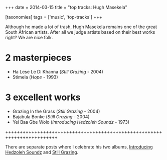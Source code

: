 +++
date = 2014-03-15
title = "top tracks: Hugh Masekela"

[taxonomies]
tags = ['music', 'top-tracks']
+++

Although he made a lot of trash, Hugh Masekela remains one of the great
South African artists. After all we judge artists based on their best
works right? We are nice folk.

2 masterpieces
==============

-   Ha Lese Le Di Khanna (*Still Grazing* - 2004)
-   Stimela (*Hope* - 1993)

3 excellent works
=================

-   Grazing In the Grass (*Still Grazing* - 2004)
-   Bajabula Bonke (*Still Grazing* - 2004)
-   Yei Baa Gbe Wolo (*Introducing Hedzoleh Soundz* - 1973)

++++++++++++++++++++++++++++++++++++++++++++++++++++++++++++++++++++++++

There are separate posts where I celebrate his two albums, [Introducing
Hedzoleh Soundz] and [Still Grazing].

  [Introducing Hedzoleh Soundz]: http://tshepang.net/introducing-hedzoleh-soundz-1973
  [Still Grazing]: http://tshepang.net/still-grazing-2004
